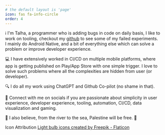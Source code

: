 ```yaml
---
# the default layout is 'page'
icon: fas fa-info-circle
order: 4
---
```


ℹ️ I'm Talha, a programmer who is adding bugs in code on daily basis, I like to work on tooling, checkout my [github](https://github.com/talhahasanzia) to see some of my failed experiments. I mainly do Android Native, and a bit of everything else which can solve a problem or improve developer experience.

💻 I have extensively worked in CI/CD on multiple mobile platforms, where app is getting published on Play/App Store with one simple trigger. I love to solve such problems where all the complexities are hidden from user (or developer).

🔍 I do all my work using ChatGPT and Github Co-pilot (no shame in that).

🤝 Connect with me on socials if you are passionate about simplicity in user experience, developer experience, tooling, automation, CI/CD, data visualization and gaming.

 🍉 I also believe, from the river to the sea, Palestine will be free.  🍉

 Icon Attribution
 <a href="https://www.flaticon.com/free-icons/light-bulb" title="light bulb icons">Light bulb icons created by Freepik - Flaticon</a>
